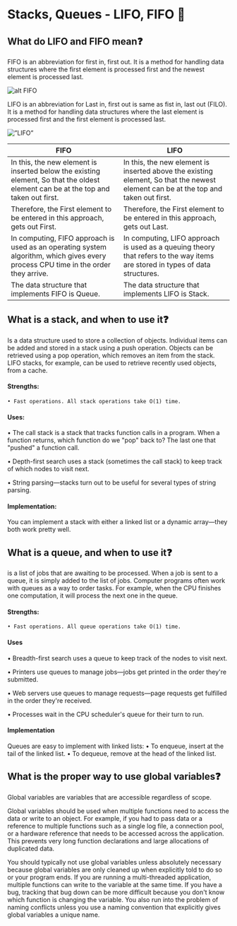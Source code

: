 # Stacks, Queues - LIFO, FIFO :magnet:

## What do LIFO and FIFO mean:question:
FIFO is an abbreviation for first in, first out. It is a method for handling data structures where the first element is processed first and the newest element is processed last.

![alt FIFO](https://tutorialspoint.dev/image/FIFO.jpg)

LIFO is an abbreviation for Last in, first out is same as fist in, last out (FILO). It is a method for handling data structures where the last element is processed first and the first element is processed last.

<img src=”https://tutorialspoint.dev/image/LIFO.jpg” alt=”LIFO”>

| FIFO | LIFO |
| ----------- | ----------- |
| In this, the new element is inserted below the existing element, So that the oldest element can be at the top and taken out first. | In this, the new element is inserted above the existing element, So that the newest element can be at the top and taken out first. |
| Therefore, the First element to be entered in this approach, gets out First. | Therefore, the First element to be entered in this approach, gets out Last. |
| In computing, FIFO approach is used as an operating system algorithm, which gives every process CPU time in the order they arrive. | In computing, LIFO approach is used as a queuing theory that refers to the way items are stored in types of data structures. |
| The data structure that implements FIFO is Queue. | The data structure that implements LIFO is Stack. |

## What is a stack, and when to use it:question:

Is a data structure used to store a collection of objects. Individual items can be added and stored in a stack using a push operation. Objects can be retrieved using a pop operation, which removes an item from the stack. LIFO stacks, for example, can be used to retrieve recently used objects, from a cache.

#### Strengths:

    • Fast operations. All stack operations take O(1) time.

#### Uses:

• The call stack is a stack that tracks function calls in a program.
 When a function returns, which function do we "pop" back to? The last one that "pushed" a function call.

• Depth-first search uses a stack (sometimes the call stack) to keep track of 
which nodes to visit next.

• String parsing—stacks turn out to be useful for several types of string parsing.

#### Implementation:
You can implement a stack with either a linked list or a dynamic array—they both work pretty well.


## What is a queue, and when to use it:question:
is a list of jobs that are awaiting to be processed. When a job is sent to a queue, it is simply added to the list of jobs. Computer programs often work with queues as a way to order tasks. For example, when the CPU finishes one computation, it will process the next one in the queue.

#### Strengths:

    • Fast operations. All queue operations take O(1) time.

#### Uses

• Breadth-first search uses a queue to keep track of the nodes to visit next.

• Printers use queues to manage jobs—jobs get printed in the order 
they're submitted.

• Web servers use queues to manage requests—page requests get fulfilled in the order they're received.

• Processes wait in the CPU scheduler's queue for their turn to run.

#### Implementation
Queues are easy to implement with linked lists:
    • To enqueue, insert at the tail of the linked list.
    • To dequeue, remove at the head of the linked list.

## What is the proper way to use global variables:question:


Global variables are variables that are accessible regardless of scope.

Global variables should be used when multiple functions need to access the data or write to an object. For example, if you had to pass data or a reference to multiple functions such as a single log file, a connection pool, or a hardware reference that needs to be accessed across the application. This prevents very long function declarations and large allocations of duplicated data.

You should typically not use global variables unless absolutely necessary because global variables are only cleaned up when explicitly told to do so or your program ends. If you are running a multi-threaded application, multiple functions can write to the variable at the same time. If you have a bug, tracking that bug down can be more difficult because you don't know which function is changing the variable. You also run into the problem of naming conflicts unless you use a naming convention that explicitly gives global variables a unique name.